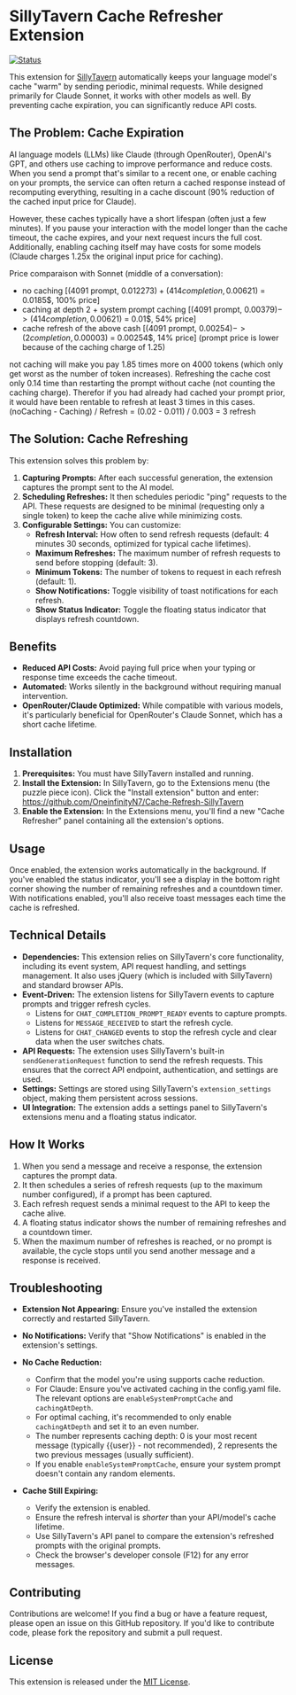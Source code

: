 # SillyTavern Cache Refresher Extension

[![Status](https://img.shields.io/badge/status-beta-yellow.svg)]()

This extension for [SillyTavern](https://github.com/SillyTavern/SillyTavern) automatically keeps your language model's cache "warm" by sending periodic, minimal requests. While designed primarily for Claude Sonnet, it works with other models as well. By preventing cache expiration, you can significantly reduce API costs.

## The Problem: Cache Expiration

AI language models (LLMs) like Claude (through OpenRouter), OpenAI's GPT, and others use caching to improve performance and reduce costs. When you send a prompt that's similar to a recent one, or enable caching on your prompts, the service can often return a cached response instead of recomputing everything, resulting in a cache discount (90% reduction of the cached input price for Claude).

However, these caches typically have a short lifespan (often just a few minutes). If you pause your interaction with the model longer than the cache timeout, the cache expires, and your next request incurs the full cost. Additionally, enabling caching itself may have costs for some models (Claude charges 1.25x the original input price for caching).

Price comparaison with Sonnet (middle of a conversation): 
-  no caching [(4091 prompt, 0.012273$) + (414 completion, 0.00621$) = 0.0185$, 100% price]
-  caching at depth 2 + system prompt caching [(4091 prompt, 0.00379$)  -> (414 completion, 0.00621$) = 0.01$, 54% price]
-  cache refresh of the above cash [(4091 prompt, 0.00254$) -> (2 completion, 0.00003$) = 0.00254$, 14% price] (prompt price is lower because of the caching charge of 1.25)

not caching will make you pay 1.85 times more on 4000 tokens (which only get worst as the number of token increases).
Refreshing the cache cost only 0.14 time than restarting the prompt without cache (not counting the caching charge).
Therefor if you had already had cached your prompt prior, it would have been rentable to refresh at least 3 times in this cases. (noCaching - Caching) / Refresh = (0.02 - 0.011) / 0.003 = 3 refresh

## The Solution: Cache Refreshing

This extension solves this problem by:

1.  **Capturing Prompts:** After each successful generation, the extension captures the prompt sent to the AI model.
2.  **Scheduling Refreshes:** It then schedules periodic "ping" requests to the API. These requests are designed to be minimal (requesting only a single token) to keep the cache alive while minimizing costs.
3.  **Configurable Settings:** You can customize:
    *   **Refresh Interval:** How often to send refresh requests (default: 4 minutes 30 seconds, optimized for typical cache lifetimes).
    *   **Maximum Refreshes:** The maximum number of refresh requests to send before stopping (default: 3).
    *   **Minimum Tokens:** The number of tokens to request in each refresh (default: 1).
    *   **Show Notifications:** Toggle visibility of toast notifications for each refresh.
    *   **Show Status Indicator:** Toggle the floating status indicator that displays refresh countdown.

## Benefits

*   **Reduced API Costs:** Avoid paying full price when your typing or response time exceeds the cache timeout.
*   **Automated:** Works silently in the background without requiring manual intervention.
*   **OpenRouter/Claude Optimized:** While compatible with various models, it's particularly beneficial for OpenRouter's Claude Sonnet, which has a short cache lifetime.

## Installation

1.  **Prerequisites:** You must have SillyTavern installed and running.
2.  **Install the Extension:** In SillyTavern, go to the Extensions menu (the puzzle piece icon). Click the "Install extension" button and enter: https://github.com/OneinfinityN7/Cache-Refresh-SillyTavern
3.  **Enable the Extension:** In the Extensions menu, you'll find a new "Cache Refresher" panel containing all the extension's options.

## Usage

Once enabled, the extension works automatically in the background. If you've enabled the status indicator, you'll see a display in the bottom right corner showing the number of remaining refreshes and a countdown timer. With notifications enabled, you'll also receive toast messages each time the cache is refreshed.

## Technical Details

*   **Dependencies:** This extension relies on SillyTavern's core functionality, including its event system, API request handling, and settings management. It also uses jQuery (which is included with SillyTavern) and standard browser APIs.
*   **Event-Driven:** The extension listens for SillyTavern events to capture prompts and trigger refresh cycles.
    *   Listens for `CHAT_COMPLETION_PROMPT_READY` events to capture prompts.
    *   Listens for `MESSAGE_RECEIVED` to start the refresh cycle.
    *   Listens for `CHAT_CHANGED` events to stop the refresh cycle and clear data when the user switches chats.
*   **API Requests:** The extension uses SillyTavern's built-in `sendGenerationRequest` function to send the refresh requests. This ensures that the correct API endpoint, authentication, and settings are used.
*   **Settings:** Settings are stored using SillyTavern's `extension_settings` object, making them persistent across sessions.
*   **UI Integration:** The extension adds a settings panel to SillyTavern's extensions menu and a floating status indicator.

## How It Works

1.  When you send a message and receive a response, the extension captures the prompt data.
2.  It then schedules a series of refresh requests (up to the maximum number configured), if a prompt has been captured.
3.  Each refresh request sends a minimal request to the API to keep the cache alive.
4.  A floating status indicator shows the number of remaining refreshes and a countdown timer.
5.  When the maximum number of refreshes is reached, or no prompt is available, the cycle stops until you send another message and a response is received.

## Troubleshooting

*   **Extension Not Appearing:** Ensure you've installed the extension correctly and restarted SillyTavern.
*   **No Notifications:** Verify that "Show Notifications" is enabled in the extension's settings.

*   **No Cache Reduction:**
    *   Confirm that the model you're using supports cache reduction.
    *   For Claude: Ensure you've activated caching in the config.yaml file. The relevant options are `enableSystemPromptCache` and `cachingAtDepth`. 
      * For optimal caching, it's recommended to only enable `cachingAtDepth` and set it to an even number.
      * The number represents caching depth: 0 is your most recent message (typically {{user}} - not recommended), 2 represents the two previous messages (usually sufficient).
      * If you enable `enableSystemPromptCache`, ensure your system prompt doesn't contain any random elements.
*   **Cache Still Expiring:**
    *   Verify the extension is enabled.
    *   Ensure the refresh interval is *shorter* than your API/model's cache lifetime.
    *   Use SillyTavern's API panel to compare the extension's refreshed prompts with the original prompts.
    *   Check the browser's developer console (F12) for any error messages.

## Contributing

Contributions are welcome! If you find a bug or have a feature request, please open an issue on this GitHub repository. If you'd like to contribute code, please fork the repository and submit a pull request.

## License

This extension is released under the [MIT License](LICENSE).
